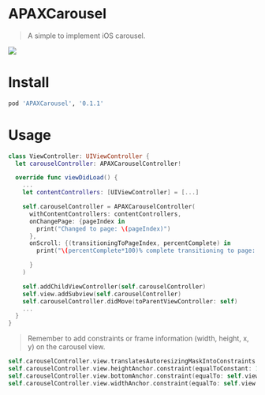 # APAXCarousel
> A simple to implement iOS carousel.

![](https://github.com/joegesualdo/APAXCarousel/raw/master/APAXCarousel_demo.gif)

# Install
```ruby
pod 'APAXCarousel', '0.1.1'
```

# Usage
```swift
class ViewController: UIViewController {
  let carouselController: APAXCarouselController!

  override func viewDidLoad() {
    ...
    let contentControllers: [UIViewController] = [...]

    self.carouselController = APAXCarouselController(
      withContentControllers: contentControllers,
      onChangePage: {pageIndex in
        print("Changed to page: \(pageIndex)")
      },
      onScroll: {(transitioningToPageIndex, percentComplete) in
        print("\(percentComplete*100)% complete transitioning to page: \(transitioningToPageIndex)")

      }
    )

    self.addChildViewController(self.carouselController)
    self.view.addSubview(self.carouselController)
    self.carouselController.didMove(toParentViewController: self)
    ...
  }
}
```
> Remember to add constraints or frame information (width, height, x, y) on the carousel view.

```swift
self.carouselController.view.translatesAutoresizingMaskIntoConstraints = false;
self.carouselController.view.heightAnchor.constraint(equalToConstant: 100).isActive = true
self.carouselController.view.bottomAnchor.constraint(equalTo: self.view.bottomAnchor).isActive = true
self.carouselController.view.widthAnchor.constraint(equalTo: self.view.widthAnchor).isActive = true
```
